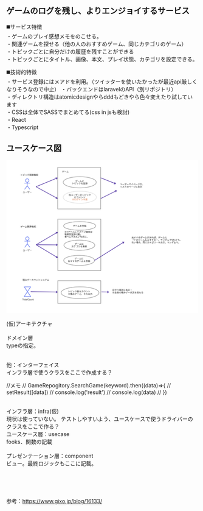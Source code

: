 ## ゲームのログを残し、よりエンジョイするサービス

◼️サービス特徴<br/>
・ゲームのプレイ感想メモをのこせる。<br/>
・関連ゲームを探せる（他の人のおすすめゲーム、同じカテゴリのゲーム）<br/>
・トピックごとに自分だけの履歴を残すことができる<br/>
・トピックごとにタイトル、画像、本文、プレイ状態、カテゴリを設定できる。<br/>

◼️技術的特徴<br/>
・サービス登録にはメアドを利用。（ツイッターを使いたかったが最近api厳しくなりそうなので中止）
・バックエンドはlaravelのAPI（別リポジトリ）<br/>
・ディレクトリ構造はatomicdesignやらdddもどきやら色々変えたり試しています<br/>
・CSSは全体でSASSでまとめてる(css in jsも検討)<br/>
・React<br/>
・Typescript<br/>

## ユースケース図
![usecaseイメージ](git_images/usecase.png)


(仮)アーキテクチャ<br/>
<br/> 
ドメイン層<br/> 
typeの指定。

<br/> 
他：インターフェイス<br/> 
インフラ層で使うクラスをここで作成する？<br/> 

//メモ
// GameRepogitory.SearchGame(keyword).then((data)=>{
//     setResult([data])
//     console.log('result')
//     console.log(data)
// })

<br/> 
インフラ層：infra(仮)<br/> 
現状は使っていない。
テストしやすいよう、ユースケースで使うドライバーのクラスをここで作る？

<br/> 
ユースケース層：usecase<br/> 
fooks、関数の記載<br/>

<br/> 
プレゼンテーション層：component<br/>
ビュー。最終ロジックもここに記載。<br/>






<br/><br/><br/>



参考：https://www.gixo.jp/blog/16133/<br/>

